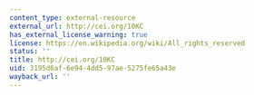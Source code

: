 ```yaml
---
content_type: external-resource
external_url: http://cei.org/10KC
has_external_license_warning: true
license: https://en.wikipedia.org/wiki/All_rights_reserved
status: ''
title: http://cei.org/10KC
uid: 3195d6af-6e94-4dd5-97ae-5275fe65a43e
wayback_url: ''
---
```

